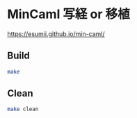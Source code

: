 # MinCaml 写経 or 移植

https://esumii.github.io/min-caml/

## Build

```bash
make
```

## Clean

```bash
make clean
```

